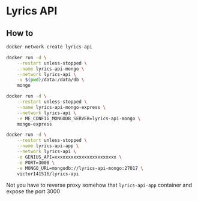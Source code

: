 # Lyrics API


## How to

```sh
docker network create lyrics-api

docker run -d \
    --restart unless-stopped \
    --name lyrics-api-mongo \
    --network lyrics-api \
    -v $(pwd)/data:/data/db \
    mongo

docker run -d \
    --restart unless-stopped \
    --name lyrics-api-mongo-express \
    --network lyrics-api \
    -e ME_CONFIG_MONGODB_SERVER=lyrics-api-mongo \
    mongo-express

docker run -d \
    --restart unless-stopped \
    --name lyrics-api-app \
    --network lyrics-api \
    -e GENIUS_API=xxxxxxxxxxxxxxxxxxxxxxx \
    -e PORT=3000 \
    -e MONGO_URL=mongodb://lyrics-api-mongo:27017 \
    victor141516/lyrics-api
```

Not you have to reverse proxy somehow that `lyrics-api-app` container and expose the port 3000